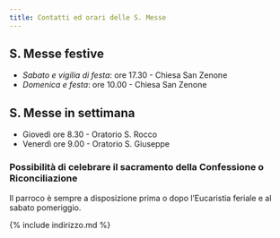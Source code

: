 ```yaml
---
title: Contatti ed orari delle S. Messe
---
```




## S. Messe festive

* *Sabato e vigilia di festa*:	ore 17.30 - Chiesa San Zenone
* *Domenica e festa*:		ore 10.00 - Chiesa San Zenone


## S. Messe in settimana

* Giovedì ore 8.30  - Oratorio S. Rocco
* Venerdì ore 9.00 - Oratorio S. Giuseppe


### Possibilità di celebrare il sacramento della Confessione o Riconciliazione

Il parroco è sempre a disposizione prima o dopo l’Eucaristia feriale e al sabato pomeriggio.


{% include indirizzo.md %}

